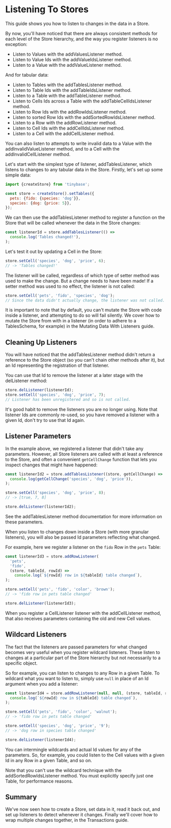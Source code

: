 # Listening To Stores

This guide shows you how to listen to changes in the data in a Store.

By now, you'll have noticed that there are always consistent methods for each
level of the Store hierarchy, and the way you register listeners is no
exception:

- Listen to Values with the addValuesListener method.
- Listen to Value Ids with the addValueIdsListener method.
- Listen to a Value with the addValueListener method.

And for tabular data:

- Listen to Tables with the addTablesListener method.
- Listen to Table Ids with the addTableIdsListener method.
- Listen to a Table with the addTableListener method.
- Listen to Cells Ids across a Table with the addTableCellIdsListener method.
- Listen to Row Ids with the addRowIdsListener method.
- Listen to sorted Row Ids with the addSortedRowIdsListener method.
- Listen to a Row with the addRowListener method.
- Listen to Cell Ids with the addCellIdsListener method.
- Listen to a Cell with the addCellListener method.

You can also listen to attempts to write invalid data to a Value with the
addInvalidValueListener method, and to a Cell with the addInvalidCellListener
method.

Let's start with the simplest type of listener, addTablesListener, which listens
to changes to any tabular data in the Store. Firstly, let's set up some simple
data:

```js
import {createStore} from 'tinybase';

const store = createStore().setTables({
  pets: {fido: {species: 'dog'}},
  species: {dog: {price: 5}},
});
```

We can then use the addTablesListener method to register a function on the Store
that will be called whenever the data in the Store changes:

```js
const listenerId = store.addTablesListener(() =>
  console.log('Tables changed!'),
);
```

Let's test it out by updating a Cell in the Store:

```js
store.setCell('species', 'dog', 'price', 6);
// -> 'Tables changed!'
```

The listener will be called, regardless of which type of setter method was used
to make the change. But a change needs to have been made! If a setter method was
used to no effect, the listener is not called:

```js
store.setCell('pets', 'fido', 'species', 'dog');
// Since the data didn't actually change, the listener was not called.
```

It is important to note that by default, you can't mutate the Store with code
inside a listener, and attempting to do so will fail silently. We cover how to
mutate the Store from with in a listener (in order to adhere to a TablesSchema,
for example) in the Mutating Data With Listeners guide.

## Cleaning Up Listeners

You will have noticed that the addTablesListener method didn't return a
reference to the Store object (so you can't chain other methods after it), but
an Id representing the registration of that listener.

You can use that Id to remove the listener at a later stage with the delListener
method:

```js
store.delListener(listenerId);
store.setCell('species', 'dog', 'price', 7);
// Listener has been unregistered and so is not called.
```

It's good habit to remove the listeners you are no longer using. Note that
listener Ids are commonly re-used, so you have removed a listener with a given
Id, don't try to use that Id again.

## Listener Parameters

In the example above, we registered a listener that didn't take any parameters.
However, all Store listeners are called with at least a reference to the Store,
and often a convenient `getCellChange` function that lets you inspect changes
that might have happened:

```js
const listenerId2 = store.addTablesListener((store, getCellChange) =>
  console.log(getCellChange('species', 'dog', 'price')),
);

store.setCell('species', 'dog', 'price', 8);
// -> [true, 7, 8]

store.delListener(listenerId2);
```

See the addTablesListener method documentation for more information on these
parameters.

When you listen to changes down inside a Store (with more granular listeners),
you will also be passed Id parameters reflecting what changed.

For example, here we register a listener on the `fido` Row in the `pets` Table:

```js
const listenerId3 = store.addRowListener(
  'pets',
  'fido',
  (store, tableId, rowId) =>
    console.log(`${rowId} row in ${tableId} table changed`),
);

store.setCell('pets', 'fido', 'color', 'brown');
// -> 'fido row in pets table changed'

store.delListener(listenerId3);
```

When you register a CellListener listener with the addCellListener method, that
also receives parameters containing the old and new Cell values.

## Wildcard Listeners

The fact that the listeners are passed parameters for what changed becomes very
useful when you register wildcard listeners. These listen to changes at a
particular part of the Store hierarchy but not necessarily to a specific object.

So for example, you can listen to changes to any Row in a given Table. To
wildcard what you want to listen to, simply use `null` in place of an Id
argument when you add a listener:

```js
const listenerId4 = store.addRowListener(null, null, (store, tableId, rowId) =>
  console.log(`${rowId} row in ${tableId} table changed`),
);

store.setCell('pets', 'fido', 'color', 'walnut');
// -> 'fido row in pets table changed'

store.setCell('species', 'dog', 'price', '9');
// -> 'dog row in species table changed'

store.delListener(listenerId4);
```

You can intermingle wildcards and actual Id values for any of the parameters.
So, for example, you could listen to the Cell values with a given Id in any Row
in a given Table, and so on.

Note that you can't use the wildcard technique with the addSortedRowIdsListener
method. You must explicitly specify just one Table, for performance reasons.

## Summary

We've now seen how to create a Store, set data in it, read it back out, and set
up listeners to detect whenever it changes. Finally we'll cover how to wrap
multiple changes together, in the Transactions guide.
